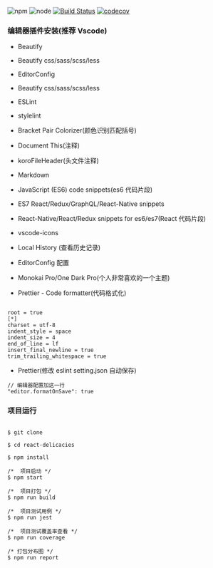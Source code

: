 <!--
 * @Description: REACT-DELICACIES
 * @Author: 廉恒凯
 * @Date: 2019-08-24 10:38:04
 * @LastEditTime: 2020-04-11 15:53:55
 * @LastEditors: 廉恒凯
 -->

![npm](https://img.shields.io/npm/v/node.svg?style=flat-square) ![node](https://img.shields.io/badge/node.js-%3E=_10.0-green.svg?style=flat-square) [![Build Status](https://travis-ci.org/chris-paul/react-delicacies.svg?branch=master)](https://travis-ci.org/chris-paul/react-delicacies) [ ![codecov](https://codecov.io/gh/chris-paul/react-delicacies/branch/master/graph/badge.svg)](https://codecov.io/gh/chris-paul/react-delicacies)

### 编辑器插件安装(推荐 Vscode)

-   Beautify

-   Beautify css/sass/scss/less

-   EditorConfig

-   Beautify css/sass/scss/less

-   ESLint

-   stylelint

-   Bracket Pair Colorizer(颜色识别匹配括号)

-   Document This(注释)

-   koroFileHeader(头文件注释)

-   Markdown

-   JavaScript (ES6) code snippets(es6 代码片段)

-   ES7 React/Redux/GraphQL/React-Native snippets

-   React-Native/React/Redux snippets for es6/es7(React 代码片段)

-   vscode-icons

-   Local History (查看历史记录)

-   EditorConfig 配置

-   Monokai Pro/One Dark Pro(个人非常喜欢的一个主题)

-   Prettier - Code formatter(代码格式化)

```

root = true
[*]
charset = utf-8
indent_style = space
indent_size = 4
end_of_line = lf
insert_final_newline = true
trim_trailing_whitespace = true

```

-   Prettier(修改 eslint setting.json 自动保存)

```
// 编辑器配置加这一行
"editor.formatOnSave": true
```

### 项目运行

```

$ git clone

$ cd react-delicacies

$ npm install

/*  项目启动 */
$ npm start

/*  项目打包 */
$ npm run build

/*  项目测试用例 */
$ npm run jest

/*  项目测试覆盖率查看 */
$ npm run coverage

/* 打包分布图 */
$ npm run report

```
